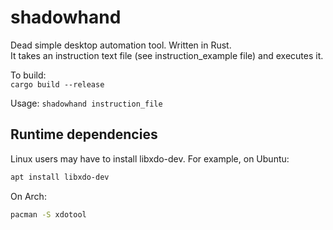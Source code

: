 # shadowhand

Dead simple desktop automation tool. Written in Rust.  
It takes an instruction text file (see instruction_example file) and executes it.  

To build:  
`cargo build --release`

Usage:
`shadowhand instruction_file`



Runtime dependencies
--------------------

Linux users may have to install libxdo-dev. For example, on Ubuntu:

```Bash
apt install libxdo-dev
```
On Arch: 

```Bash
pacman -S xdotool
```
